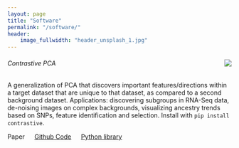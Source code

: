 ```yaml
---
layout: page
title: "Software"
permalink: "/software/"
header:
    image_fullwidth: "header_unsplash_1.jpg"
---
```


<div class="row">

<div id='container'>
 <img src='https://i.imgur.com/S7pZT1z.png?1' style='float: right;'/>
<h6>Contrastive PCA</h6>
<p>A generalization of PCA that discovers important features/directions within a target dataset that are unique to that dataset, as compared to a second background dataset. Applications: discovering subgroups in RNA-Seq data, de-noising images on complex backgrounds, visualizing ancestry trends based on SNPs, feature identification and selection. Install with <code>pip install contrastive</code>.
<p>Paper &emsp; <a href="https://github.com/abidlabs/contrastive">Github Code</a> &emsp; <a href="">Python library</a></p>

</div>

<!-- <div class="medium-8 columns">
</div>
<div class="medium-3 columns">
<img src="">
</div>
</div> -->